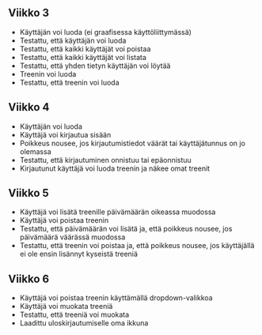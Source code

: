 ## Viikko 3

- Käyttäjän voi luoda (ei graafisessa käyttöliittymässä)
- Testattu, että käyttäjän voi luoda
- Testattu, että kaikki käyttäjät voi poistaa
- Testattu, että kaikki käyttäjät voi listata
- Testattu, että yhden tietyn käyttäjän voi löytää
- Treenin voi luoda
- Testattu, että treenin voi luoda

## Viikko 4

- Käyttäjän voi luoda
- Käyttäjä voi kirjautua sisään
- Poikkeus nousee, jos kirjautumistiedot väärät tai käyttäjätunnus on jo olemassa
- Testattu, että kirjautuminen onnistuu tai epäonnistuu
- Kirjautunut käyttäjä voi luoda treenin ja näkee omat treenit

## Viikko 5
- Käyttäjä voi lisätä treenille päivämäärän oikeassa muodossa
- Käyttäjä voi poistaa treenin
- Testattu, että päivämäärän voi lisätä ja, että poikkeus nousee, jos päivämäärä väärässä muodossa
- Testattu, että treenin voi poistaa ja, että poikkeus nousee, jos käyttäjällä ei ole ensin lisännyt kyseistä treeniä

## Viikko 6
- Käyttäjä voi poistaa treenin käyttämällä dropdown-valikkoa
- Käyttäjä voi muokata treeniä
- Testattu, että treeniä voi muokata
- Laadittu uloskirjautumiselle oma ikkuna
